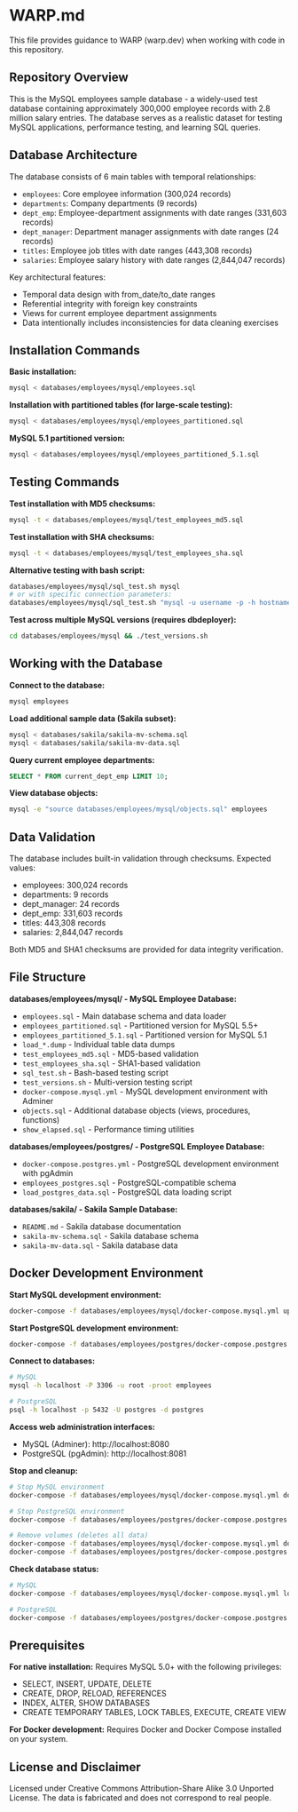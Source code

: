# WARP.md

This file provides guidance to WARP (warp.dev) when working with code in this repository.

## Repository Overview

This is the MySQL employees sample database - a widely-used test database containing approximately 300,000 employee records with 2.8 million salary entries. The database serves as a realistic dataset for testing MySQL applications, performance testing, and learning SQL queries.

## Database Architecture

The database consists of 6 main tables with temporal relationships:

- `employees`: Core employee information (300,024 records)
- `departments`: Company departments (9 records) 
- `dept_emp`: Employee-department assignments with date ranges (331,603 records)
- `dept_manager`: Department manager assignments with date ranges (24 records)
- `titles`: Employee job titles with date ranges (443,308 records)
- `salaries`: Employee salary history with date ranges (2,844,047 records)

Key architectural features:
- Temporal data design with from_date/to_date ranges
- Referential integrity with foreign key constraints
- Views for current employee department assignments
- Data intentionally includes inconsistencies for data cleaning exercises

## Installation Commands

**Basic installation:**
```bash
mysql < databases/employees/mysql/employees.sql
```

**Installation with partitioned tables (for large-scale testing):**
```bash
mysql < databases/employees/mysql/employees_partitioned.sql
```

**MySQL 5.1 partitioned version:**
```bash
mysql < databases/employees/mysql/employees_partitioned_5.1.sql
```

## Testing Commands

**Test installation with MD5 checksums:**
```bash
mysql -t < databases/employees/mysql/test_employees_md5.sql
```

**Test installation with SHA checksums:**
```bash
mysql -t < databases/employees/mysql/test_employees_sha.sql
```

**Alternative testing with bash script:**
```bash
databases/employees/mysql/sql_test.sh mysql
# or with specific connection parameters:
databases/employees/mysql/sql_test.sh "mysql -u username -p -h hostname"
```

**Test across multiple MySQL versions (requires dbdeployer):**
```bash
cd databases/employees/mysql && ./test_versions.sh
```

## Working with the Database

**Connect to the database:**
```bash
mysql employees
```

**Load additional sample data (Sakila subset):**
```bash
mysql < databases/sakila/sakila-mv-schema.sql
mysql < databases/sakila/sakila-mv-data.sql
```

**Query current employee departments:**
```sql
SELECT * FROM current_dept_emp LIMIT 10;
```

**View database objects:**
```bash
mysql -e "source databases/employees/mysql/objects.sql" employees
```

## Data Validation

The database includes built-in validation through checksums. Expected values:
- employees: 300,024 records
- departments: 9 records  
- dept_manager: 24 records
- dept_emp: 331,603 records
- titles: 443,308 records
- salaries: 2,844,047 records

Both MD5 and SHA1 checksums are provided for data integrity verification.

## File Structure

**databases/employees/mysql/ - MySQL Employee Database:**
- `employees.sql` - Main database schema and data loader
- `employees_partitioned.sql` - Partitioned version for MySQL 5.5+
- `employees_partitioned_5.1.sql` - Partitioned version for MySQL 5.1
- `load_*.dump` - Individual table data dumps
- `test_employees_md5.sql` - MD5-based validation
- `test_employees_sha.sql` - SHA1-based validation
- `sql_test.sh` - Bash-based testing script
- `test_versions.sh` - Multi-version testing script
- `docker-compose.mysql.yml` - MySQL development environment with Adminer
- `objects.sql` - Additional database objects (views, procedures, functions)
- `show_elapsed.sql` - Performance timing utilities

**databases/employees/postgres/ - PostgreSQL Employee Database:**
- `docker-compose.postgres.yml` - PostgreSQL development environment with pgAdmin
- `employees_postgres.sql` - PostgreSQL-compatible schema
- `load_postgres_data.sql` - PostgreSQL data loading script

**databases/sakila/ - Sakila Sample Database:**
- `README.md` - Sakila database documentation
- `sakila-mv-schema.sql` - Sakila database schema
- `sakila-mv-data.sql` - Sakila database data

## Docker Development Environment

**Start MySQL development environment:**
```bash
docker-compose -f databases/employees/mysql/docker-compose.mysql.yml up -d
```

**Start PostgreSQL development environment:**
```bash
docker-compose -f databases/employees/postgres/docker-compose.postgres.yml up -d
```

**Connect to databases:**
```bash
# MySQL
mysql -h localhost -P 3306 -u root -proot employees

# PostgreSQL
psql -h localhost -p 5432 -U postgres -d postgres
```

**Access web administration interfaces:**
- MySQL (Adminer): http://localhost:8080
- PostgreSQL (pgAdmin): http://localhost:8081

**Stop and cleanup:**
```bash
# Stop MySQL environment
docker-compose -f databases/employees/mysql/docker-compose.mysql.yml down

# Stop PostgreSQL environment
docker-compose -f databases/employees/postgres/docker-compose.postgres.yml down

# Remove volumes (deletes all data)
docker-compose -f databases/employees/mysql/docker-compose.mysql.yml down -v
docker-compose -f databases/employees/postgres/docker-compose.postgres.yml down -v
```

**Check database status:**
```bash
# MySQL
docker-compose -f databases/employees/mysql/docker-compose.mysql.yml logs mysql

# PostgreSQL  
docker-compose -f databases/employees/postgres/docker-compose.postgres.yml logs postgres
```

## Prerequisites

**For native installation:**
Requires MySQL 5.0+ with the following privileges:
- SELECT, INSERT, UPDATE, DELETE
- CREATE, DROP, RELOAD, REFERENCES
- INDEX, ALTER, SHOW DATABASES
- CREATE TEMPORARY TABLES, LOCK TABLES, EXECUTE, CREATE VIEW

**For Docker development:**
Requires Docker and Docker Compose installed on your system.

## License and Disclaimer

Licensed under Creative Commons Attribution-Share Alike 3.0 Unported License. The data is fabricated and does not correspond to real people.
